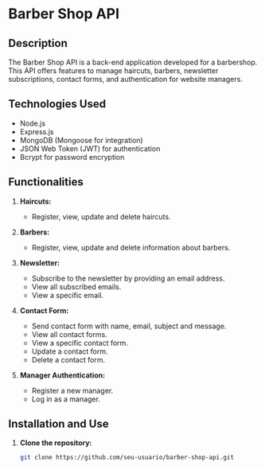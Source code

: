 # Barber Shop API

## Description

The Barber Shop API is a back-end application developed for a barbershop. This API offers features to manage haircuts, barbers, newsletter subscriptions, contact forms, and authentication for website managers.

## Technologies Used

- Node.js
- Express.js
- MongoDB (Mongoose for integration)
- JSON Web Token (JWT) for authentication
- Bcrypt for password encryption

## Functionalities

1. **Haircuts:**
    - Register, view, update and delete haircuts.
   
2. **Barbers:**
    - Register, view, update and delete information about barbers.

3. **Newsletter:**
    - Subscribe to the newsletter by providing an email address.
    - View all subscribed emails.
    - View a specific email.

4. **Contact Form:**
    - Send contact form with name, email, subject and message.
    - View all contact forms.
    - View a specific contact form.
    - Update a contact form.
    - Delete a contact form.

5. **Manager Authentication:**
    - Register a new manager.
    - Log in as a manager.

## Installation and Use

1. **Clone the repository:**
    ```bash
    git clone https://github.com/seu-usuario/barber-shop-api.git